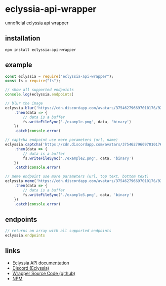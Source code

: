 # eclyssia-api-wrapper
unnoficial [eclyssia api](https://eclyssia-api.tk/) wrapper
 
## installation
```
npm install eclyssia-api-wrapper
```
## example
```js
const eclyssia = require("eclyssia-api-wrapper");
const fs = require("fs");

// show all supported endpoints
console.log(eclyssia.endpoints)

// blur the image
eclyssia.blur('https://cdn.discordapp.com/avatars/375462796697010176/924f4004c4080aa68241b9822a286e1b.png?size=2048')
    .then(data => {
        // data is a buffer
        fs.writeFileSync('./example.png', data, 'binary')
    })
    .catch(console.error)

// captcha endpoint use more parameters (url, name)
eclyssia.captcha('https://cdn.discordapp.com/avatars/375462796697010176/924f4004c4080aa68241b9822a286e1b.png?size=2048', 'KingBR')
    .then(data => {
        // data is a buffer
        fs.writeFileSync('./example2.png', data, 'binary')
    })
    .catch(console.error)

// meme endpoint use more parameters (url, top text, bottom text)
eclyssia.meme('https://cdn.discordapp.com/avatars/375462796697010176/924f4004c4080aa68241b9822a286e1b.png?size=2048', 'top text', 'bottom text')
    .then(data => {
        // data is a buffer
        fs.writeFileSync('./example3.png', data, 'binary')
    })
    .catch(console.error)
```

## endpoints
```js
// returns an array with all supported endpoints
eclyssia.endpoints
```

## links
* [Eclyssia API documentation](https://docs.eclyssia-api.tk/)
* [Discord (Eclyssia)](https://discord.gg/V5X2t9z)
* [Wrapper Source Code (github)](https://github.com/King-BR/eclyssia-api-wrapper)
* [NPM](https://www.npmjs.com/package/eclyssia-api-wrapper)